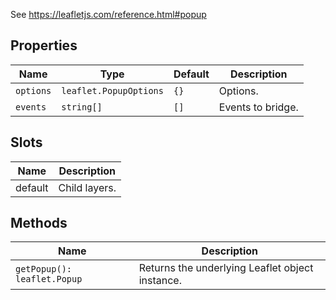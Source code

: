 See https://leafletjs.com/reference.html#popup

## Properties

| Name      | Type                   | Default | Description       |
|-----------|------------------------|---------|-------------------|
| `options` | `leaflet.PopupOptions` | `{}`    | Options.          |
| `events`  | `string[]`             | `[]`    | Events to bridge. |

## Slots

| Name    | Description   |
|---------|---------------|
| default | Child layers. |

## Methods

| Name                        | Description                                     |
|-----------------------------|-------------------------------------------------|
| `getPopup(): leaflet.Popup` | Returns the underlying Leaflet object instance. |
